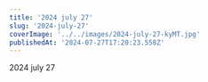 ```yaml
---
title: '2024 july 27'
slug: '2024-july-27'
coverImage: '../../images/2024-july-27-kyMT.jpg'
publishedAt: '2024-07-27T17:20:23.558Z'
---
```


2024 july 27